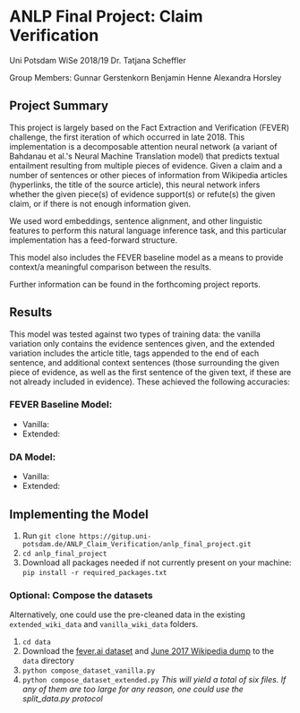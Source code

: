 # ANLP Final Project: Claim Verification

Uni Potsdam WiSe 2018/19
Dr. Tatjana Scheffler

Group Members:
Gunnar Gerstenkorn
Benjamin Henne
Alexandra Horsley

## Project Summary
This project is largely based on the Fact Extraction and Verification (FEVER) challenge, the first iteration of which occurred in late 2018. This implementation is a decomposable attention neural network (a variant of Bahdanau et al.'s Neural Machine Translation model) that predicts textual entailment resulting from multiple pieces of evidence. Given a claim and a number of sentences or other pieces of information from Wikipedia articles (hyperlinks, the title of the source article), this neural network infers whether the given piece(s) of evidence support(s) or refute(s) the given claim, or if there is not enough information given.

We used word embeddings, sentence alignment, and other linguistic features to perform this natural language inference task, and this particular implementation has a feed-forward structure.

This model also includes the FEVER baseline model as a means to provide context/a meaningful comparison between the results.

Further information can be found in the forthcoming project reports.

## Results
This model was tested against two types of training data: the vanilla variation only contains the evidence sentences given, and the extended variation includes the article title, tags appended to the end of each sentence, and additional context sentences (those surrounding the given piece of evidence, as well as the first sentence of the given text, if these are not already included in evidence). These achieved the following accuracies:
### FEVER Baseline Model:
- Vanilla:
- Extended:
### DA Model:
- Vanilla:
- Extended:


## Implementing the Model
1. Run `git clone https://gitup.uni-potsdam.de/ANLP_Claim_Verification/anlp_final_project.git`
2. `cd anlp_final_project`
3. Download all packages needed if not currently present on your machine: `pip install -r required_packages.txt`

### Optional: Compose the datasets
Alternatively, one could use the pre-cleaned data in the existing `extended_wiki_data` and `vanilla_wiki_data` folders.
1. `cd data`
2. Download the [fever.ai dataset](https://s3-eu-west-1.amazonaws.com/fever.public/train.jsonl) and [June 2017 Wikipedia dump](https://s3-eu-west-1.amazonaws.com/fever.public/wiki-pages.zip) to the `data` directory
3. `python compose_dataset_vanilla.py`
4. `python compose_dataset_extended.py`
*This will yield a total of six files. If any of them are too large for any reason, one could use the split_data.py protocol*
